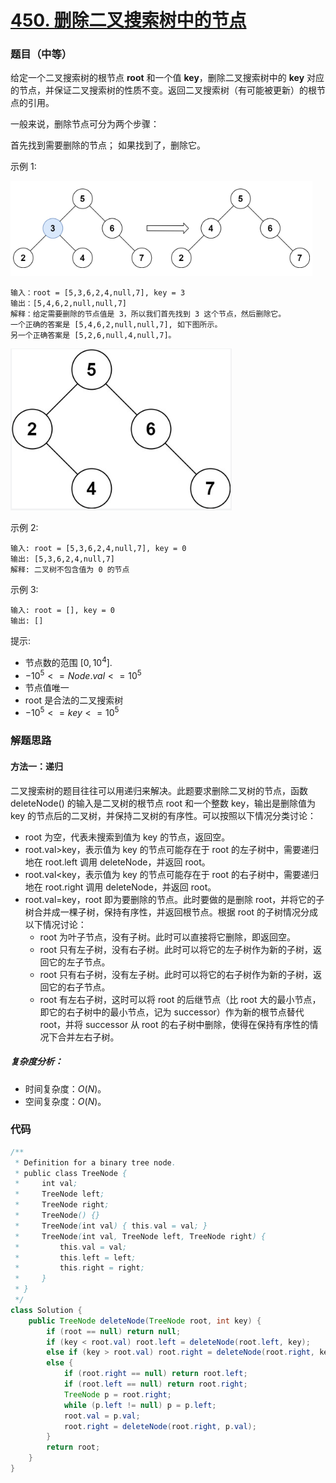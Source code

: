 # [450. 删除二叉搜索树中的节点](https://leetcode.cn/problems/delete-node-in-a-bst/)

### 题目（中等）

给定一个二叉搜索树的根节点 **root** 和一个值 **key**，删除二叉搜索树中的 **key** 对应的节点，并保证二叉搜索树的性质不变。返回二叉搜索树（有可能被更新）的根节点的引用。

一般来说，删除节点可分为两个步骤：

首先找到需要删除的节点；
如果找到了，删除它。




示例 1:

![image-20220604220236874](450.%20%E5%88%A0%E9%99%A4%E4%BA%8C%E5%8F%89%E6%90%9C%E7%B4%A2%E6%A0%91%E4%B8%AD%E7%9A%84%E8%8A%82%E7%82%B9.assets/image-20220604220236874-165435135865910.png)

```
输入：root = [5,3,6,2,4,null,7], key = 3
输出：[5,4,6,2,null,null,7]
解释：给定需要删除的节点值是 3，所以我们首先找到 3 这个节点，然后删除它。
一个正确的答案是 [5,4,6,2,null,null,7], 如下图所示。
另一个正确答案是 [5,2,6,null,4,null,7]。
```

![image-20220604220301832](450.%20%E5%88%A0%E9%99%A4%E4%BA%8C%E5%8F%89%E6%90%9C%E7%B4%A2%E6%A0%91%E4%B8%AD%E7%9A%84%E8%8A%82%E7%82%B9.assets/image-20220604220301832-165435138316311.png)

示例 2:

```
输入: root = [5,3,6,2,4,null,7], key = 0
输出: [5,3,6,2,4,null,7]
解释: 二叉树不包含值为 0 的节点
```


示例 3:

```
输入: root = [], key = 0
输出: []
```




提示:

- 节点数的范围 $[0, 10^4]$.
- $-10^5 <= Node.val <= 10^5$
- 节点值唯一
- root 是合法的二叉搜索树
- $-10^5 <= key <= 10^5$

### 解题思路

#### 方法一：递归

二叉搜索树的题目往往可以用递归来解决。此题要求删除二叉树的节点，函数 deleteNode() 的输入是二叉树的根节点 root 和一个整数 key，输出是删除值为 key 的节点后的二叉树，并保持二叉树的有序性。可以按照以下情况分类讨论：

- root 为空，代表未搜索到值为 key 的节点，返回空。
- root.val>key，表示值为 key 的节点可能存在于 root 的左子树中，需要递归地在 root.left 调用 deleteNode，并返回 root。
- root.val<key，表示值为 key 的节点可能存在于 root 的右子树中，需要递归地在 root.right 调用 deleteNode，并返回 root。
- root.val=key，root 即为要删除的节点。此时要做的是删除 root，并将它的子树合并成一棵子树，保持有序性，并返回根节点。根据 root 的子树情况分成以下情况讨论：
    - root 为叶子节点，没有子树。此时可以直接将它删除，即返回空。
    - root 只有左子树，没有右子树。此时可以将它的左子树作为新的子树，返回它的左子节点。
    - root 只有右子树，没有左子树。此时可以将它的右子树作为新的子树，返回它的右子节点。
    - root 有左右子树，这时可以将 root 的后继节点（比 root 大的最小节点，即它的右子树中的最小节点，记为 successor）作为新的根节点替代 root，并将 successor 从 root 的右子树中删除，使得在保持有序性的情况下合并左右子树。

##### 复杂度分析：

- 时间复杂度：$O(N)$。
- 空间复杂度：$O(N)$。

### 代码

```java
/**
 * Definition for a binary tree node.
 * public class TreeNode {
 *     int val;
 *     TreeNode left;
 *     TreeNode right;
 *     TreeNode() {}
 *     TreeNode(int val) { this.val = val; }
 *     TreeNode(int val, TreeNode left, TreeNode right) {
 *         this.val = val;
 *         this.left = left;
 *         this.right = right;
 *     }
 * }
 */
class Solution {
    public TreeNode deleteNode(TreeNode root, int key) {
        if (root == null) return null;
        if (key < root.val) root.left = deleteNode(root.left, key);
        else if (key > root.val) root.right = deleteNode(root.right, key);
        else {
            if (root.right == null) return root.left;
            if (root.left == null) return root.right;
            TreeNode p = root.right;
            while (p.left != null) p = p.left;
            root.val = p.val;
            root.right = deleteNode(root.right, p.val);
        }
        return root;
    }
}
```

